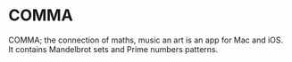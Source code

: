 # COMMA
COMMA; the connection of maths, music an art is an app for Mac and iOS. It contains Mandelbrot sets and Prime numbers patterns.
